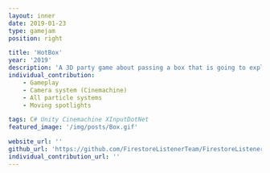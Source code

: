 ```yaml
---
layout: inner
date: 2019-01-23
type: gamejam
position: right

title: 'HotBox'
year: '2019'
description: 'A 3D party game about passing a box that is going to explode. We developed it in 32 hours for the first edition of the GranCITM Game Jam. It is in C# and has been made in Unity. We were a team of 4 people.'
individual_contribution:
    - Gameplay
    - Camera system (Cinemachine)
    - All particle systems
    - Moving spotlights

tags: C# Unity Cinemachine XInputDotNet
featured_image: '/img/posts/Box.gif'

website_url: ''
github_url: 'https://github.com/FirestoreListenerTeam/FirestoreListenerGame'
individual_contribution_url: ''
---
```

